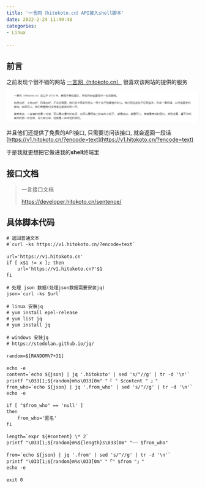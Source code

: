 ```yaml
---
title: '一言网（hitokoto.cn）API接入shell脚本'
date: 2022-2-24 11:49:48
categories:
- Linux

---
```




## 前言

之前发现个很不错的网站 [ 一言网（hitokoto.cn）](hitokoto.cn) 很喜欢该网站的提供的服务

![](hitokoto-api-shell/image-20231225124236829.png)

并且他们还提供了免费的API接口, 只需要访问该接口, 就会返回一段话 [https://v1.hitokoto.cn/?encode=text](https://v1.hitokoto.cn/?encode=text) 

于是我就更想把它做进我的**shell**终端里

<!--more-->



## 接口文档

> 一言接口文档
>
> https://developer.hitokoto.cn/sentence/



## 具体脚本代码

```shell
# 返回普通文本
#`curl -ks https://v1.hitokoto.cn/?encode=text`

url='https://v1.hitokoto.cn'
if [ x$1 != x ]; then
    url='https://v1.hitokoto.cn?'$1
fi

# 处理 json 数据(处理json数据需要安装jq)
json=`curl -ks $url`

# linux 安裝jq
# yum install epel-release
# yum list jq
# yum install jq

# windows 安裝jq
# https://stedolan.github.io/jq/

random=$[RANDOM%7+31]

echo -e
content=`echo ${json} | jq '.hitokoto' | sed 's/"//g' | tr -d '\n'`
printf "\033[1;${random}m%s\033[0m" "『 " $content " 』"
from_who=`echo ${json} | jq '.from_who' | sed 's/"//g' | tr -d '\n'`
echo -e

if [ "$from_who" == 'null' ]
then
    from_who='匿名'
fi

length=`expr ${#content} \* 2`
printf "\033[1;${random}m%${length}s\033[0m" "—— $from_who"

from=`echo ${json} | jq '.from' | sed 's/"//g' | tr -d '\n'`
printf "\033[1;${random}m%s\033[0m" "「" $from "」"
echo -e

exit 0
```



